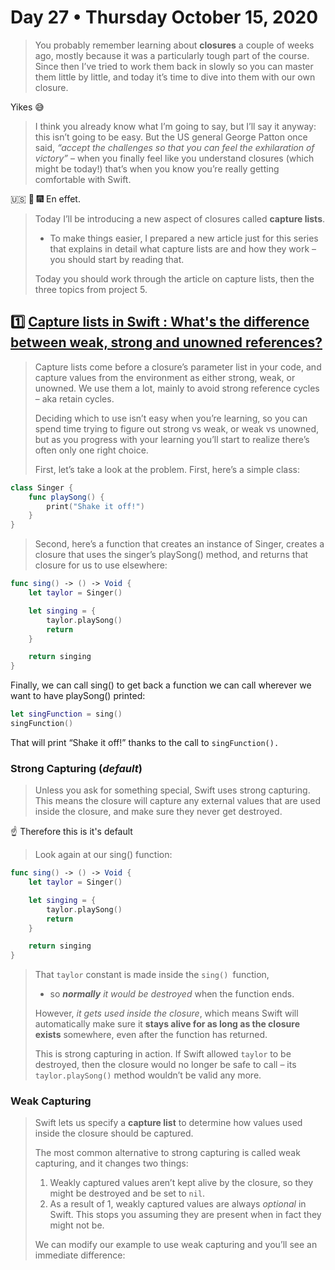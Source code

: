 # Day 27 • Thursday October 15, 2020

>You probably remember learning about **closures** a couple of weeks ago, mostly because it was a particularly tough part of the course. Since then I’ve tried to work them back in slowly so you can master them little by little, and today it’s time to dive into them with our own closure.

Yikes :sweat_smile:

>I think you already know what I’m going to say, but I’ll say it anyway: this isn’t going to be easy. But the US general George Patton once said, _“accept the challenges so that you can feel the exhilaration of victory”_ – when you finally feel like you understand closures (which might be today!) that’s when you know you’re really getting comfortable with Swift.

:us: :eagle: :fireworks: En effet.

>Today I’ll be introducing a new aspect of closures called **capture lists**. 
>* To make things easier, I prepared a new article just for this series that explains in detail what capture lists are and how they work – you should start by reading that.
>
>Today you should work through the article on capture lists, then the three topics from project 5.

## :one: [**Capture lists in Swift** : What's the difference between weak, strong and unowned references?](https://www.hackingwithswift.com/articles/179/capture-lists-in-swift-whats-the-difference-between-weak-strong-and-unowned-references) 

>Capture lists come before a closure’s parameter list in your code, and capture values from the environment as either strong, weak, or unowned. We use them a lot, mainly to avoid strong reference cycles – aka retain cycles.
>
>Deciding which to use isn’t easy when you’re learning, so you can spend time trying to figure out strong vs weak, or weak vs unowned, but as you progress with your learning you’ll start to realize there’s often only one right choice.
>
>First, let’s take a look at the problem. First, here’s a simple class:

```swift
class Singer {
    func playSong() {
        print("Shake it off!")
    }
}
```

>Second, here’s a function that creates an instance of Singer, creates a closure that uses the singer’s playSong() method, and returns that closure for us to use elsewhere:

```swift
func sing() -> () -> Void {
    let taylor = Singer()

    let singing = {
        taylor.playSong()
        return
    }

    return singing
}
```

Finally, we can call sing() to get back a function we can call wherever we want to have playSong() printed:

```swift
let singFunction = sing()
singFunction()
``` 

That will print “Shake it off!” thanks to the call to `singFunction().`

### Strong Capturing (_default_)

>Unless you ask for something special, Swift uses strong capturing. This means the closure will capture any external values that are used inside the closure, and make sure they never get destroyed.

:point_up: Therefore this is it's default

>Look again at our sing() function:

```swift
func sing() -> () -> Void {
    let taylor = Singer()

    let singing = {
        taylor.playSong()
        return
    }

    return singing
}
```

>That `taylor` constant is made inside the `sing() `function, 
>* so _**normally** it would be destroyed_ when the function ends. 
> 
>However, _it gets used inside the closure_, which means Swift will automatically make sure it __stays alive for as long as the closure exists__ somewhere, even after the function has returned.
>
>This is strong capturing in action. If Swift allowed `taylor` to be destroyed, then the closure would no longer be safe to call – its `taylor.playSong()` method wouldn’t be valid any more.

### Weak Capturing

>Swift lets us specify a **capture list** to determine how values used inside the closure should be captured. 
>
>The most common alternative to strong capturing is called weak capturing, and it changes two things:
>
>1) Weakly captured values aren’t kept alive by the closure, so they might be destroyed and be set to `nil`.
>2) As a result of 1, weakly captured values are always _optional_ in Swift. This stops you assuming they are present when in fact they might not be.
>
>We can modify our example to use weak capturing and you’ll see an immediate difference: